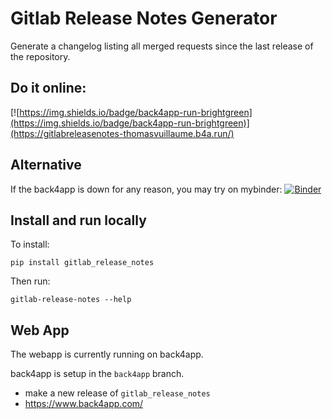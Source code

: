 # Gitlab Release Notes Generator

Generate a changelog listing all merged requests since the last release of the repository.

## Do it online: 
[![https://img.shields.io/badge/back4app-run-brightgreen](https://img.shields.io/badge/back4app-run-brightgreen)](https://gitlabreleasenotes-thomasvuillaume.b4a.run/)

## Alternative
If the back4app is down for any reason, you may try on mybinder:
[![Binder](https://mybinder.org/badge_logo.svg)](https://mybinder.org/v2/gh/vuillaut/GitlabReleaseNotesGenerator/HEAD?labpath=generate.ipynb)


## Install and run locally

To install: 
```
pip install gitlab_release_notes
```

Then run:
```
gitlab-release-notes --help
```

## Web App 

The webapp is currently running on back4app.

back4app is setup in the `back4app` branch.
- make a new release of `gitlab_release_notes`
- https://www.back4app.com/
